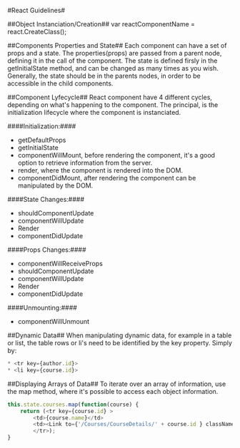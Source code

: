 #React Guidelines#

##Object Instanciation/Creation##
var reactComponentName = react.CreateClass();

##Components Properties and State##
Each component can have a set of props and a state.
The properties(props) are passed from a parent node, defining it in the call of the component.
The state is defined firsly in the getInitialState method, and can be changed as many times as you wish.
Generally, the state should be in the parents nodes, in order to be accessible in the child components.

##Component Lyfecycle##
React component have 4 different cycles, depending on what's happening to the component. The principal, is the initialization lifecycle where the component is instanciated.

####Initialization:####
* getDefaultProps
* getInitialState
* componentWillMount, before rendering the component, it's a good option to retrieve information from the server.
* render, where the component is rendered into the DOM.
* componentDidMount, after rendering the component can be manipulated by the DOM.

####State Changes:####
* shouldComponentUpdate
* componentWillUpdate
* Render
* componentDidUpdate

####Props Changes:####
* componentWillReceiveProps
* shouldComponentUpdate
* componentWillUpdate
* Render
* componentDidUpdate

####Unmounting:####
* componentWillUnmount 

##Dynamic Data##
When manipulating dynamic data, for example in a table or list, the table rows or li's need to be identified by the key property.
Simply by:
```javascript
* <tr key={author.id}>
* <li key={course.id}>
```

##Displaying Arrays of Data##
To iterate over an array of information, use the map method, where it's possible to access each object information.
```javascript
this.state.courses.map(function(course) {
	return (<tr key={course.id} >
		<td>{course.name}</td>
		<td><Link to={'/Courses/CourseDetails/' + course.id } className="link-details">See Details</Link></td>
		</tr>);
}
```
